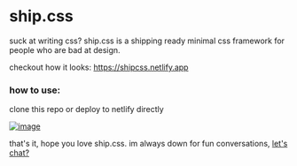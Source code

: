# ship.css
suck at writing css? ship.css is a shipping ready minimal css framework for people who are bad at design. 

checkout how it looks: https://shipcss.netlify.app

 ### how to use:

clone this repo or deploy to netlify directly

[![image](https://user-images.githubusercontent.com/63632056/132941007-c46bb572-4cc7-4806-84d6-ec29c910d7b4.png)
](https://app.netlify.com/start/deploy?repository=https://github.com/tomgrigory/ship.css)


that's it, hope you love ship.css. 
im always down for fun conversations, [let's chat?](https://twitter.com/tomgrigory)
